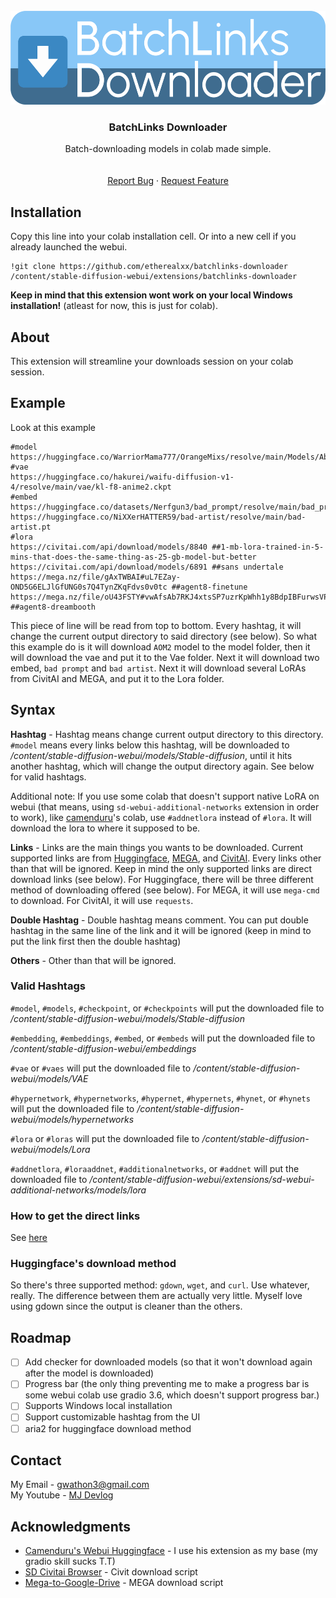 <br />
<div align="center">
  <a href="https://github.com/etherealxx/batchlinks-downloader">
    <img src="images/batchlinks_logo.png" alt="Logo" height="150">
  </a>

<h3 align="center">BatchLinks Downloader</h3>

<p align="center">
    Batch-downloading models in colab made simple.
    <br />
    <a href="https://github.com/etherealxx/batchlinks-downloader"><strong></strong></a>
    <br />
    <br />
    <a href="https://github.com/etherealxx/etherportal-webui-colab/issues">Report Bug</a>
    ·
    <a href="https://github.com/etherealxx/etherportal-webui-colab/discussions/new?category=ideas">Request Feature</a>
  </p>
</div>

<!-- TABLE OF CONTENTS -->

<!--
<details>
  <summary>Table of Contents</summary>
  <ol>
    <li>
      <a href="#about-the-project">About The Project</a>
      <ul>
        <li><a href="#built-with">Built With</a></li>
      </ul>
    </li>
    <li>
      <a href="#getting-started">Getting Started</a>
      <ul>
        <li><a href="#prerequisites">Prerequisites</a></li>
        <li><a href="#installation">Installation</a></li>
      </ul>
    </li>
    <li><a href="#usage">Usage</a></li>
    <li><a href="#roadmap">Roadmap</a></li>
    <li><a href="#contributing">Contributing</a></li>
    <li><a href="#license">License</a></li>
    <li><a href="#contact">Contact</a></li>
    <li><a href="#acknowledgments">Acknowledgments</a></li>
  </ol>
</details>
-->

<!-- ABOUT THE PROJECT -->

## Installation

Copy this line into your colab installation cell. Or into a new cell if you already launched the webui.

```
!git clone https://github.com/etherealxx/batchlinks-downloader /content/stable-diffusion-webui/extensions/batchlinks-downloader
```

**Keep in mind that this extension wont work on your local Windows installation!** (atleast for now, this is just for colab).

## About

<!--
[![Product Name Screen Shot][product-screenshot]](https://example.com)
-->

This extension will streamline your downloads session on your colab session.

## Example

Look at this example

```
#model
https://huggingface.co/WarriorMama777/OrangeMixs/resolve/main/Models/AbyssOrangeMix2/AbyssOrangeMix2_hard.safetensors
#vae
https://huggingface.co/hakurei/waifu-diffusion-v1-4/resolve/main/vae/kl-f8-anime2.ckpt
#embed
https://huggingface.co/datasets/Nerfgun3/bad_prompt/resolve/main/bad_prompt_version2.pt
https://huggingface.co/NiXXerHATTER59/bad-artist/resolve/main/bad-artist.pt
#lora
https://civitai.com/api/download/models/8840 ##1-mb-lora-trained-in-5-mins-that-does-the-same-thing-as-25-gb-model-but-better
https://civitai.com/api/download/models/6891 ##sans undertale
https://mega.nz/file/gAxTWBAI#uL7EZay-OND5G6ELJlGfUNG0s7Q4TynZKqFdvs0v0tc ##agent8-finetune
https://mega.nz/file/oU43FSTY#vwAfsAb7RKJ4xtsSP7uzrKpWhh1y8BdpIBFurwsVP2o ##agent8-dreambooth
```

This piece of line will be read from top to bottom. Every hashtag, it will change the current output directory to said directory (see below). So what this example do is it will download `AOM2` model to the model folder, then it will download the vae and put it to the Vae folder. Next it will download two embed, `bad prompt` and `bad artist`. Next it will download several LoRAs from CivitAI and MEGA, and put it to the Lora folder.

## Syntax

**Hashtag** - Hashtag means change current output directory to this directory. `#model` means every links below this hashtag, will be downloaded to */content/stable-diffusion-webui/models/Stable-diffusion*, until it hits another hashtag, which will change the output directory again. See below for valid hashtags.

Additional note: If you use some colab that doesn't support native LoRA on webui (that means, using `sd-webui-additional-networks` extension in order to work), like [camenduru](https://github.com/camenduru/stable-diffusion-webui-colab)'s colab, use `#addnetlora` instead of `#lora`. It will download the lora to where it supposed to be.

**Links** - Links are the main things you wants to be downloaded. Current supported links are from [Huggingface](https://huggingface.co/), [MEGA](https://mega.nz/), and [CivitAI](https://civitai.com/). Every links other than that will be ignored.  Keep in mind the only supported links are direct download links (see below). For Huggingface, there will be three different method of downloading offered (see below). For MEGA, it will use `mega-cmd` to download. For CivitAI, it will use `requests`.

**Double Hashtag** - Double hashtag means comment. You can put double hashtag in the same line of the link and it will be ignored (keep in mind to put the link first then the double hashtag)

**Others** - Other than that will be ignored.

### Valid Hashtags

`#model`, `#models`, `#checkpoint`, or `#checkpoints` will put the downloaded file to */content/stable-diffusion-webui/models/Stable-diffusion*

`#embedding`, `#embeddings`, `#embed`, or `#embeds` will put the downloaded file to */content/stable-diffusion-webui/embeddings*

`#vae` or `#vaes` will put the downloaded file to */content/stable-diffusion-webui/models/VAE*

`#hypernetwork`, `#hypernetworks`, `#hypernet`, `#hypernets`, `#hynet`, or `#hynets` will put the downloaded file to */content/stable-diffusion-webui/models/hypernetworks*

`#lora` or `#loras` will put the downloaded file to */content/stable-diffusion-webui/models/Lora*

`#addnetlora`, `#loraaddnet`, `#additionalnetworks`, or `#addnet` will put the downloaded file to */content/stable-diffusion-webui/extensions/sd-webui-additional-networks/models/lora*

### How to get the direct links

See [here]()

### Huggingface's download method

So there's three supported method: `gdown`, `wget`, and `curl`. Use whatever, really. The difference between them are actually very little. Myself love using gdown since the output is cleaner than the others.

<!-- 

<p align="right">(<a href="#readme-top">back to top</a>)</p>

-->

<!-- GETTING STARTED -->

<!-- 
## Getting Started

This is an example of how you may give instructions on setting up your project locally.
To get a local copy up and running follow these simple example steps.

### Prerequisites

This is an example of how to list things you need to use the software and how to install them.

* npm

  ```sh
  npm install npm@latest -g
  ```

### Installation

_Below is an example of how you can instruct your audience on installing and setting up your app. This template doesn't rely on any external dependencies or services._

1. Get a free API Key at [https://example.com](https://example.com)

2. Clone the repo

   ```sh
   git clone https://github.com/your_username_/Project-Name.git
   ```

3. Install NPM packages

   ```sh
   npm install
   ```

4. Enter your API in `config.js`

   ```js
   const API_KEY = 'ENTER YOUR API';
   ```

<p align="right">(<a href="#readme-top">back to top</a>)</p>

<!-- USAGE EXAMPLES -->

<!--
## Usage

Use this space to show useful examples of how a project can be used. Additional screenshots, code examples and demos work well in this space. You may also link to more resources.

_For more examples, please refer to the [Documentation](https://example.com)_

<p align="right">(<a href="#readme-top">back to top</a>)</p>
 -->

<!-- ROADMAP -->

## Roadmap

- [ ] Add checker for downloaded models (so that it won't download again after the model is downloaded)
- [ ] Progress bar (the only thing preventing me to make a progress bar is some webui colab use gradio 3.6, which doesn't support progress bar.)
- [ ] Supports Windows local installation
- [ ] Support customizable hashtag from the UI
- [ ] aria2 for huggingface download method

<!-- CONTRIBUTING -->

<!-- 
## Contributing

Contributions are what make the open source community such an amazing place to learn, inspire, and create. Any contributions you make are **greatly appreciated**.

If you have a suggestion that would make this better, please fork the repo and create a pull request. You can also simply open an issue with the tag "enhancement".
Don't forget to give the project a star! Thanks again!

1. Fork the Project
2. Create your Feature Branch (`git checkout -b feature/AmazingFeature`)
3. Commit your Changes (`git commit -m 'Add some AmazingFeature'`)
4. Push to the Branch (`git push origin feature/AmazingFeature`)
5. Open a Pull Request

<p align="right">(<a href="#readme-top">back to top</a>)</p>
-->

## Contact

My Email - gwathon3@gmail.com <br/>
My Youtube - [MJ Devlog](youtube.com/@mjdevlog)

<!-- ACKNOWLEDGMENTS -->

## Acknowledgments

* [Camenduru's Webui Huggingface](https://github.com/camenduru/stable-diffusion-webui-huggingface) - I use his extension as my base (my gradio skill sucks T.T)
* [SD Civitai Browser](https://github.com/Vetchems/sd-civitai-browser) - Civit download script
* [Mega-to-Google-Drive](https://github.com/menukaonline/Mega-to-Google-Drive) - MEGA download script
